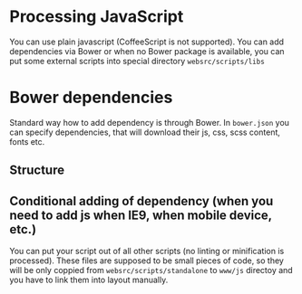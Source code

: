 # Processing JavaScript

You can use plain javascript (CoffeeScript is not supported). You can add dependencies via Bower or when no Bower package is available, you can put some external
scripts into special directory `websrc/scripts/libs`

# Bower dependencies

Standard way how to add dependency is through Bower. In `bower.json` you can specify dependencies, that will download their js, css, scss content, fonts etc.

## Structure



## Conditional adding of dependency (when you need to add js when IE9, when mobile device, etc.)

You can put your script out of all other scripts (no linting or minification is processed). These files are supposed to be small pieces of code, so they
will be only coppied from `websrc/scripts/standalone` to `www/js` directoy and you have to link them into layout manually.

